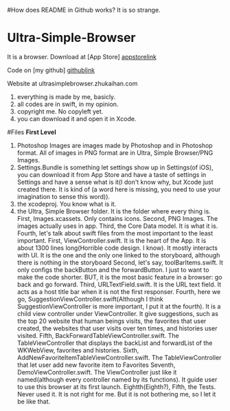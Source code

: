 #How does README in Github works? It is so strange.
# Ultra-Simple-Browser
It is a browser.
Download at [App Store] [appstorelink]

Code on [my github] [githublink]

Website at ultrasimplebrowser.zhukaihan.com

1. everything is made by me, basicly. 
2. all codes are in swift, in my opinion. 
3. copyright me. No copyleft yet. 
4. you can download it and open it in Xcode. 

#Files
**First Level**

1. Photoshop Images are images made by Photoshop and in Photoshop format. All of images in PNG format are in Ultra, Simple Browser/PNG Images. 
2. Settings.Bundle is something let settings show up in Settings(of iOS), you can download it from App Store and have a taste of settings in Settings and have a sense what is it(I don't know why, but Xcode just created there. It is kind of (a word here is missing, you need to use your imagination to sense this word)).
3. the xcodeproj. You know what is it.
4. the Ultra, Simple Browser folder. It is the folder where every thing is. 
        First, Images.xcassets. Only contains icons. 
        Second, PNG Images. The images actually uses in app. 
        Third, the Core Data model. It is what it is. 
        Fourth, let's talk about swift files from the most important to the least important. 
            First, ViewController.swift. It is the heart of the App. It is about 1300 lines long(Horrible code design. I know). It mostly interacts with UI. It is the one and the only one linked to the storyboard, although there is nothing in the storyboard
            Second, let's say, toolBarItems.swift. It only configs the backButton and the forwardButton. I just to want to make the code shorter. BUT, it is the most basic feature in a browser: go back and go forward. 
            Third, URLTextField.swift. It is the URL text field. It acts as a host title bar when it is not the first responser. 
            Fourth, here we go, SuggestionViewController.swift(Although I think SuggestionViewController is more important, I put it at the fourth). It is a child view controller under ViewController. It give suggestions, such as the top 20 website that human beings visits, the favorites that user created,                   the websites that user visits over ten times, and histories user visited. 
            Fifth, BackForwardTableViewController.swift. The TableViewController that displays the backList and                      forwardList of the WKWebView, favorites and histories. 
            Sixth, AddNewFavoriteItemTableViewController.swift. The TableViewController that let user add new                        favorite item to Favorites
            Seventh, DemoViewController.swift. The ViewController just like it named(although every controller named                 by its functions). It guide user to use this browser at its first launch. 
            Eightth(Eighth?), 
    Fifth, the Tests. Never used it. It is not right for me. But it is not bothering me, so I let it be like that.

[appstorelink]: http://itunes.apple.com/us/app/ultra-simple-browser/id952551914?mt=8
[githublink]: http://github.com/zhukaihan/Ultra-Simple-Browser
